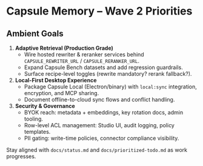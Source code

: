 # Capsule Memory – Wave 2 Priorities

## Ambient Goals
1. **Adaptive Retrieval (Production Grade)**
   - Wire hosted rewriter & reranker services behind `CAPSULE_REWRITER_URL` / `CAPSULE_RERANKER_URL`.
   - Expand Capsule Bench datasets and add regression guardrails.
   - Surface recipe-level toggles (rewrite mandatory? rerank fallback?).
2. **Local-First Desktop Experience**
   - Package Capsule Local (Electron/binary) with `local:sync` integration, encryption, and MCP sharing.
   - Document offline-to-cloud sync flows and conflict handling.
3. **Security & Governance**
   - BYOK reach: metadata + embeddings, key rotation docs, admin tooling.
   - Row-level ACL management: Studio UI, audit logging, policy templates.
   - PII gating: write-time policies, connector compliance visibility.

Stay aligned with `docs/status.md` and `docs/prioritized-todo.md` as work progresses.
